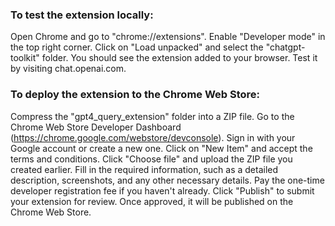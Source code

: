 ### To test the extension locally:

Open Chrome and go to "chrome://extensions".
Enable "Developer mode" in the top right corner.
Click on "Load unpacked" and select the "chatgpt-toolkit" folder.
You should see the extension added to your browser. Test it by visiting chat.openai.com.



### To deploy the extension to the Chrome Web Store:


Compress the "gpt4_query_extension" folder into a ZIP file.
Go to the Chrome Web Store Developer Dashboard (https://chrome.google.com/webstore/devconsole).
Sign in with your Google account or create a new one.
Click on "New Item" and accept the terms and conditions.
Click "Choose file" and upload the ZIP file you created earlier.
Fill in the required information, such as a detailed description, screenshots, and any other necessary details.
Pay the one-time developer registration fee if you haven't already.
Click "Publish" to submit your extension for review. Once approved, it will be published on the Chrome Web Store.